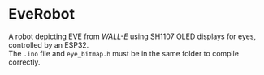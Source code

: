 # EveRobot
A robot depicting EVE from *WALL-E* using SH1107 OLED displays for eyes, controlled by an ESP32.  
The `.ino` file and `eye_bitmap.h` must be in the same folder to compile correctly.
